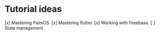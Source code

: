 # Tutorial ideas
[x] Mastering PalmOS.
[x] Mastering flutter.
[x] Working with fireebase.
[ ] State management
                                                                                                                                                                                                                                                                                                                                                                                                                                                                                                                                                                                                                                                                                                                                                                                                                                                                                                                                                                                                                                        